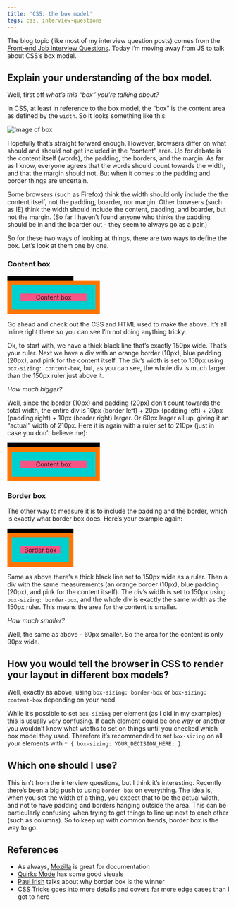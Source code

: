 ```yaml
---
title: 'CSS: the box model'
tags: css, interview-questions
---
```


The blog topic (like most of my interview question posts) comes from the [Front-end Job Interview Questions](https://github.com/h5bp/Front-end-Developer-Interview-Questions#css-questions). Today I’m moving away from JS to talk about CSS’s box model.

## Explain your understanding of the box model.

Well, first off *what’s this “box” you're talking about?*

In CSS, at least in reference to the box model, the “box” is the content area as defined by the `width`. So it looks something like this:

![Image of box](/images/blog/box-model.jpg)

Hopefully that’s straight forward enough. However, browsers differ on what should and should not get included in the “content” area. Up for debate is the content itself (words), the padding, the borders, and the margin. As far as I know, everyone agrees that the words should count towards the width, and that the margin should not. But when it comes to the padding and border things are uncertain.

Some browsers (such as Firefox) think the width should only include the the content itself, not the padding, boarder, nor margin. Other browsers (such as IE) think the width should include the content, padding, and boarder, but not the margin. (So far I haven’t found anyone who thinks the padding should be in and the boarder out - they seem to always go as a pair.)

So for these two ways of looking at things, there are two ways to define the box. Let’s look at them one by one.

### Content box

<style>
  .border-box {
    box-sizing: border-box;
  }
  .content-box {
    box-sizing: content-box;
  }
  .width {
    border: 5px solid black;
    width: 150px;
  }
  .example {
    text-align: center;
    width: 150px;
    border: 10px solid #FF7400;
    padding: 20px;
    background-image: linear-gradient(to bottom, #F55585 0%, #F55585 100%),
                      linear-gradient(to bottom, #00CFCF 0%, #00CFCF 100%);
    background-clip: content-box, padding-box;
    margin-bottom: 10px;
  }
</style>

<div class="border-box width">
</div>

<div class="content-box example">
  Content box
</div>

Go ahead and check out the CSS and HTML used to make the above. It’s all inline right there so you can see I’m not doing anything tricky.

Ok, to start with, we have a thick black line that’s exactly 150px wide. That’s your ruler. Next we have a div with an orange border (10px), blue padding (20px), and pink for the content itself. The div’s width is set to 150px using `box-sizing: content-box`, but, as you can see, the whole div is much larger than the 150px ruler just above it.

*How much bigger?*

Well, since the border (10px) and padding (20px) don’t count towards the total width, the entire div is 10px (border left) + 20px (padding left) + 20px (padding right) + 10px (border right) larger. Or 60px larger all up, giving it an “actual” width of 210px. Here it is again with a ruler set to 210px (just in case you don’t believe me):

<div class="border-box width" style="width: 210px;">
</div>

<div class="content-box example">
  Content box
</div>

### Border box

The other way to measure it is to include the padding and the border, which is exactly what border box does. Here’s your example again:

<div class="border-box width">
</div>

<div class="border-box example">
  Border box
</div>

Same as above there’s a thick black line set to 150px wide as a ruler. Then a div with the same measurements (an orange border (10px), blue padding (20px), and pink for the content itself). The div’s width is set to 150px using `box-sizing: border-box`, and the whole div is exactly the same width as the 150px ruler. This means the area for the content is smaller.

*How much smaller?*

Well, the same as above - 60px smaller. So the area for the content is only 90px wide.


## How you would tell the browser in CSS to render your layout in different box models?

Well, exactly as above, using `box-sizing: border-box` or `box-sizing: content-box` depending on your need.

While it’s possible to set `box-sizing` per element (as I did in my examples) this is usually very confusing. If each element could be one way or another you wouldn’t know what widths to set on things until you checked which box model they used. Therefore it’s recommended to set `box-sizing` on all your elements with `* { box-sizing: YOUR_DECISION_HERE; }`.

## Which one should I use?

This isn’t from the interview questions, but I think it’s interesting. Recently there’s been a big push to using `border-box` on everything. The idea is, when you set the width of a thing, you expect that to be the actual width, and not to have padding and borders hanging outside the area. This can be particularly confusing when trying to get things to line up next to each other (such as columns). So to keep up with common trends, border box is the way to go.

## References

* As always, [Mozilla](https://developer.mozilla.org/en-US/docs/Web/CSS/CSS_Box_Model/Introduction_to_the_CSS_box_model) is great for documentation
* [Quirks Mode](http://quirksmode.org/css/user-interface/boxsizing.html) has some good visuals
* [Paul Irish](http://www.paulirish.com/2012/box-sizing-border-box-ftw/) talks about why border box is the winner
* [CSS Tricks](https://css-tricks.com/the-css-box-model/) goes into more details and covers far more edge cases than I got to here
